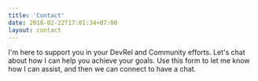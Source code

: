 ```yaml
---
title: 'Contact'
date: 2018-02-22T17:01:34+07:00
layout: contact
---
```


I'm here to support you in your DevRel and Community efforts. Let's chat about how I can help you achieve your goals. Use this form to let me know how I can assist, and then we can connect to have a chat.